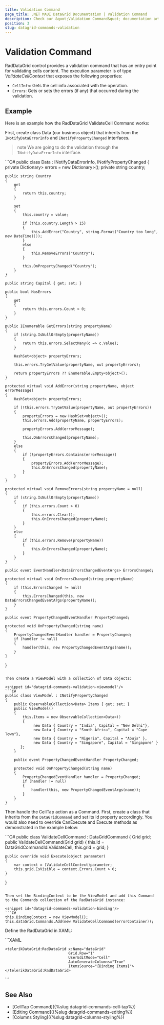 ```yaml
---
title: Validation Command
page_title: .NET MAUI DataGrid Documentation | Validation Command
description: Check our &quot;Validation Command&quot; documentation article for Telerik DataGrid for .NET MAUI control.
position: 3
slug: datagrid-commands-validation
---
```


# Validation Command

RadDataGrid control provides a validation command that has an entry point for validating cells content. The execution parameter is of type *ValidateCellContext* that exposes the following properties:

* `CellInfo`: Gets the cell info associated with the operation.
* `Errors`: Gets or sets the errors (if any) that occurred during the validation.

## Example

Here is an example how the RadDataGrid ValidateCell Command works:

First, create class Data (our business object) that inherits from the `INotifyDataErrorInfo` and `INotifyPropertyChanged` interfaces.

>note We are going to do the validation through the `INotifyDataErrorInfo` interface.

<snippet id='datagrid-commands-validation-businessobject'/>
```C#
public class Data : INotifyDataErrorInfo, INotifyPropertyChanged
{
    private Dictionary<string, HashSet<object>> errors = new Dictionary<string, HashSet<object>>();
    private string country;

    public string Country
    {
        get
        {
            return this.country;
        }

        set
        {
            this.country = value;

            if (this.country.Length > 15)
            {
                this.AddError("Country", string.Format("Country too long", new DateTime()));
            }
            else
            {
                this.RemoveErrors("Country");
            }

            this.OnPropertyChanged("Country");
        }
    }

    public string Capital { get; set; }

    public bool HasErrors
    {
        get
        {
            return this.errors.Count > 0;
        }
    }

    public IEnumerable GetErrors(string propertyName)
    {
        if (string.IsNullOrEmpty(propertyName))
        {
            return this.errors.SelectMany(c => c.Value);
        }

        HashSet<object> propertyErrors;

        this.errors.TryGetValue(propertyName, out propertyErrors);

        return propertyErrors ?? Enumerable.Empty<object>();
    }

    protected virtual void AddError(string propertyName, object errorMessage)
    {
        HashSet<object> propertyErrors;

        if (!this.errors.TryGetValue(propertyName, out propertyErrors))
        {
            propertyErrors = new HashSet<object>();
            this.errors.Add(propertyName, propertyErrors);

            propertyErrors.Add(errorMessage);

            this.OnErrorsChanged(propertyName);
        }
        else
        {
            if (!propertyErrors.Contains(errorMessage))
            {
                propertyErrors.Add(errorMessage);
                this.OnErrorsChanged(propertyName);
            }
        }
    }

    protected virtual void RemoveErrors(string propertyName = null)
    {
        if (string.IsNullOrEmpty(propertyName))
        {
            if (this.errors.Count > 0)
            {
                this.errors.Clear();
                this.OnErrorsChanged(propertyName);
            }
        }
        else
        {
            if (this.errors.Remove(propertyName))
            {
                this.OnErrorsChanged(propertyName);
            }
        }
    }

    public event EventHandler<DataErrorsChangedEventArgs> ErrorsChanged;

    protected virtual void OnErrorsChanged(string propertyName)
    {
        if (this.ErrorsChanged != null)
        {
            this.ErrorsChanged(this, new DataErrorsChangedEventArgs(propertyName));
        }
    }

    public event PropertyChangedEventHandler PropertyChanged;

    protected void OnPropertyChanged(string name)
    {
        PropertyChangedEventHandler handler = PropertyChanged;
        if (handler != null)
        {
            handler(this, new PropertyChangedEventArgs(name));
        }
    }
}
```

Then create a ViewModel with a collection of Data objects:

<snippet id='datagrid-commands-validation-viewmodel'/>
```C#
public class ViewModel : INotifyPropertyChanged
{
    public ObservableCollection<Data> Items { get; set; }
    public ViewModel()
    {
        this.Items = new ObservableCollection<Data>()
        {
             new Data { Country = "India", Capital = "New Delhi"},
             new Data { Country = "South Africa", Capital = "Cape Town"},
             new Data { Country = "Nigeria", Capital = "Abuja" },
             new Data { Country = "Singapore", Capital = "Singapore" }
       };
    }

    public event PropertyChangedEventHandler PropertyChanged;

    protected void OnPropertyChanged(string name)
    {
        PropertyChangedEventHandler handler = PropertyChanged;
        if (handler != null)
        {
            handler(this, new PropertyChangedEventArgs(name));
        }
    }
}
```

Then handle the CellTap action as a Command. First, create a class that inherits from the `DataGridCommand` and set its Id property accordingly.
You would also need to override CanExecute and Execute methods as demonstrated in the example below:

<snippet id='datagrid-commands-validation-validatecell'/>
```C#
public class ValidateCellCommand : DataGridCommand
{
    Grid grid;
    public ValidateCellCommand(Grid grid)
    {
        this.Id = DataGridCommandId.ValidateCell;
        this.grid = grid;
    }

    public override void Execute(object parameter)
    {
        var context = (ValidateCellContext)parameter;
        this.grid.IsVisible = context.Errors.Count > 0;
    }
}
```

Then set the BindingContext to be the ViewModel and add this Command to the Commands collection of the RadDataGrid instance:

<snippet id='datagrid-commands-validation-binding'/>
```C#
this.BindingContext = new ViewModel();
this.dataGrid.Commands.Add(new ValidateCellCommand(errorContainer));
```

Define the RadDataGrid in XAML:

<snippet id='datagrid-commands-validation'/>
```XAML
<Grid Margin="0,20,0,0">
    <Grid.RowDefinitions>
        <RowDefinition Height="Auto"/>
        <RowDefinition/>
    </Grid.RowDefinitions>
    <Grid x:Name="errorContainer"
          IsVisible="false">
        <BoxView BackgroundColor="DarkRed" />
        <Label Text="country name length must be less than 15 symbols"
               FontSize="15"
               HorizontalOptions="CenterAndExpand"
               VerticalOptions="CenterAndExpand"
               HorizontalTextAlignment="Center"
               TextColor="White"/>
    </Grid>

    <telerikDataGrid:RadDataGrid x:Name="dataGrid"
                                 Grid.Row="1"
                                 UserEditMode="Cell"
                                 AutoGenerateColumns="True"
                                 ItemsSource="{Binding Items}">
    </telerikDataGrid:RadDataGrid>
</Grid>
```

## See Also

- [CellTap Command]({%slug datagrid-commands-cell-tap%})
- [Editing Command]({%slug datagrid-commands-editing%})
- [Columns Styling]({%slug datagrid-columns-styling%})
